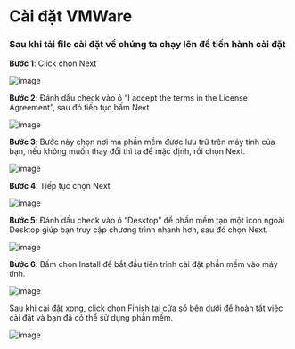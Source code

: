# Cài đặt VMWare
### Sau khi tải file cài đặt về chúng ta chạy lên để tiến hành cài đặt
**Bước 1**: Click chọn Next

![image](https://user-images.githubusercontent.com/101611197/158718846-1d9d16b3-cf95-40da-88a5-f39e36ddce0e.png)

**Bước 2**: Đánh dấu check vào ô “I accept the terms in the License Agreement”, sau đó tiếp tục bấm Next

![image](https://user-images.githubusercontent.com/101611197/158718880-913e83d1-4546-4844-a1be-929ea9c77f81.png)

**Bước 3**: Bước này chọn nơi mà phần mềm được lưu trữ trên máy tính của bạn, nếu không muốn thay đổi thì ta để mặc định, rồi chọn Next.

![image](https://user-images.githubusercontent.com/101611197/158718937-c5afe512-c1ba-46e1-884d-82626658501c.png)

**Bước 4**: Tiếp tục chọn Next

![image](https://user-images.githubusercontent.com/101611197/158718964-dcc9da52-a2e9-4fed-87c2-5db845d83e03.png)

**Bước 5**: Đánh dấu check vào ô “Desktop” để phần mềm tạo một icon ngoài Desktop giúp bạn truy cập chương trình nhanh hơn, sau đó chọn Next.

![image](https://user-images.githubusercontent.com/101611197/158719018-d533f53a-2138-47cf-8b8b-a50a9ab93b1d.png)

**Bước 6**: Bấm chọn Install để bắt đầu tiến trình cài đặt phần mềm vào máy tính.

![image](https://user-images.githubusercontent.com/101611197/158719052-6302ea6f-7518-4457-84da-8f71e80d5726.png)

Sau khi cài đặt xong, click chọn Finish tại cửa sổ bên dưới để hoàn tất việc cài đặt và bạn đã có thể sử dụng phần mềm.

![image](https://user-images.githubusercontent.com/101611197/158719283-7a0fae73-2f7d-474c-bdb6-48c4f8e4d8e3.png)
